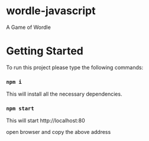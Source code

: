 # wordle-javascript

A Game of Wordle

# Getting Started

To run this project please type the following commands:

### `npm i`

This will install all the necessary dependencies.

### `npm start`

This will start http://localhost:80

open browser and copy the above address
